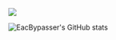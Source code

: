 ![](https://dcbadge.vercel.app/api/shield/655515701880291358)

![EacBypasser's GitHub stats](https://github-readme-stats.vercel.app/api?username=EacBypasser&show_icons=true&theme=transparent)
